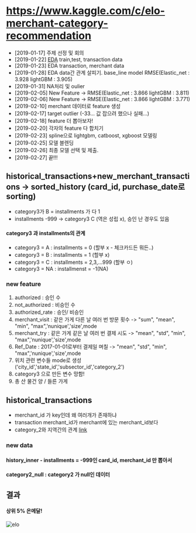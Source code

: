 # https://www.kaggle.com/c/elo-merchant-category-recommendation

- [2019-01-17] 주제 선정 및 회의
- [2019-01-22] [EDA](https://github.com/miniii222/kaggle/tree/master/Elo_Merchant_Category_Recommendation/eda) train,test, transaction data
- [2019-01-23] EDA transaction, merchant data
- [2019-01-28] EDA data간 관계 살피기. base_line model RMSE(Elastic_net : 3.928 lightGBM : 3.905)
- [2019-01-31] NA처리 및 oulier
- [2019-02-05] New Feature -> RMSE(Elastic_net : 3.866 lightGBM : 3.811)
- [2019-02-06] New Feature -> RMSE(Elastic_net : 3.866 lightGBM : 3.771)
- [2019-02-10] merchant 데이터로 feature 생성
- [2019-02-17] target outlier (-33... 값 잡으려 했으나 실패...)
- [2019-02-18] feature 더 뽑아보자!
- [2019-02-20] 각자의 feature 다 합치기
- [2019-02-23] spline으로 lightgbm, catboost, xgboost 모델링
- [2019-02-25] 모델 블렌딩
- [2019-02-26] 최종 모델 선택 및 제출.
- [2019-02-27] 끝!!!



## historical_transactions+new_merchant_transactions -> sorted_history (card_id, purchase_date로 sorting)
- category3가 B = installments 가 다 1
- installments -999 -> category3 C (역은 성립 x), 승인 난 경우도 있음
#### category3 과 installments의 관계
- category3 = A : installments = 0 (할부 x - 체크카드든 뭐든..)
- category3 = B : installments = 1 (할부 x)
- category3 = C : installments = 2,3,...999 (할부 ㅇ)
- category3 = NA : installmenst = -1(NA)

### new feature
1. authorized : 승인 수
2. not_authorized : 비승인 수
3. authorized_rate : 승인/ 비승인
4. merchant_visit : 같은 가게 다른 날 여러 번 방문 횟수 -> "sum", "mean", "min", "max",'nunique','size',mode
5. merchant_try : 같은 가게 같은 날 여러 번 결제 시도 ->  "mean", "std", "min", "max",'nunique','size',mode
6. Ref_Date : 2017-01-01로부터 결제일 며칠 -> "mean", "std", "min", "max",'nunique','size',mode
7. 위치 관련 변수들 mode로 생성 ('city_id','state_id','subsector_id','category_2')
8. category3 으로 만든 변수 망함!
9. 총 산 물건 양 / 들른 가게 

## historical_transactions
- merchant_id 가 key인데 왜 여러개가 존재하냐 
- transaction merchant_id가 merchant에 있는 merchant_id보다 
- category_2와 지역간의 관계 [link](https://www.kaggle.com/c/elo-merchant-category-recommendation/discussion/76579)
### new data
#### history_inner - installments = -999인 card_id, merchant_id 만 뽑아서 
#### category2_null : category2 가 null인 데이터

## 결과
#### 상위 5% 은메달!
![](https://github.com/miniii222/kaggle_competition/blob/master/Elo_Merchant_Category_Recommendation/ranking.JPG "elo")
